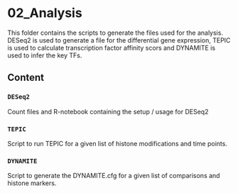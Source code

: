 # 02_Analysis
This folder contains the scripts to generate the files used for the analysis. DESeq2 is used to generate a file for the
differential gene expression, TEPIC is used to calculate transcription factor affinity scors and DYNAMITE is used
to infer the key TFs.

## Content
### `DESeq2`
Count files and R-notebook containing the setup / usage for DESeq2

### `TEPIC`
Script to run TEPIC for a given list of histone modifications and time points.

### `DYNAMITE`
Script to generate the DYNAMITE.cfg for a given list of comparisons and histone markers.